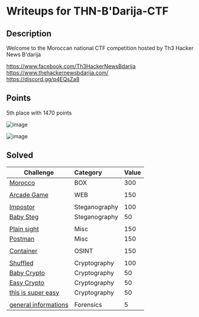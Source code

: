 # Writeups for THN-B'Darija-CTF
 
## Description  

Welcome to the Moroccan national CTF competition hosted by Th3 Hacker News B'darija

https://www.facebook.com/Th3HackerNewsBdarija  
https://www.thehackernewsbdarija.com/  
https://discord.gg/p4EQsZa8  

## Points

5th place with 1470 points 

![image](https://user-images.githubusercontent.com/72421091/163735500-dfc01e96-2e57-4675-aee6-90bfcfc7da6a.png)

![image](https://user-images.githubusercontent.com/72421091/163735546-2bc8c0ec-29f9-4951-a881-4565aa3c0779.png)


## Solved 

Challenge | Category | Value      
----------|:---------|:-----------
[Morocco](https://github.com/BaadMaro/CTF/tree/main/THN-B'Darija-CTF/BOX/Morocco) | BOX | 300
[]() | []() | []()
[Arcade Game](https://github.com/BaadMaro/CTF/tree/main/THN-B'Darija-CTF/WEB/Arcade%20Game) | WEB | 150
[]() | []() | []()
[Impostor](https://github.com/BaadMaro/CTF/tree/main/THN-B'Darija-CTF/Steganography/Impostor) | Steganography | 100
[Baby Steg](https://github.com/BaadMaro/CTF/tree/main/THN-B'Darija-CTF/Steganography/Baby%20Steg) | Steganography | 50
[]() | []() | []()
[Plain sight](https://github.com/BaadMaro/CTF/tree/main/THN-B'Darija-CTF/Misc/Plain%20sight) | Misc | 150  
[Postman](https://github.com/BaadMaro/CTF/tree/main/THN-B'Darija-CTF/Misc/Postman) | Misc | 150  
[]() | []() | []()
[Container](https://github.com/BaadMaro/CTF/tree/main/THN-B'Darija-CTF/OSINT/Container) | OSINT | 150
[]() | []() | []()
[Shuffled](https://github.com/BaadMaro/CTF/tree/main/THN-B'Darija-CTF/Cryprography/Shuffled) | Cryptography | 100
[Baby Crypto](https://github.com/BaadMaro/CTF/tree/main/THN-B'Darija-CTF/Cryprography/Baby%20Crypto) | Cryptography | 50  
[Easy Crypto](https://github.com/BaadMaro/CTF/tree/main/THN-B'Darija-CTF/Cryprography/Easy%20Crypto) | Cryptography | 50  
[this is super easy](https://github.com/BaadMaro/CTF/tree/main/THN-B'Darija-CTF/Cryprography/this%20is%20super%20easy) | Cryptography | 50
[]() | []() | []()
[general informations](https://github.com/BaadMaro/CTF/tree/main/THN-B'Darija-CTF/Forensics/general%20informations) | Forensics | 5


